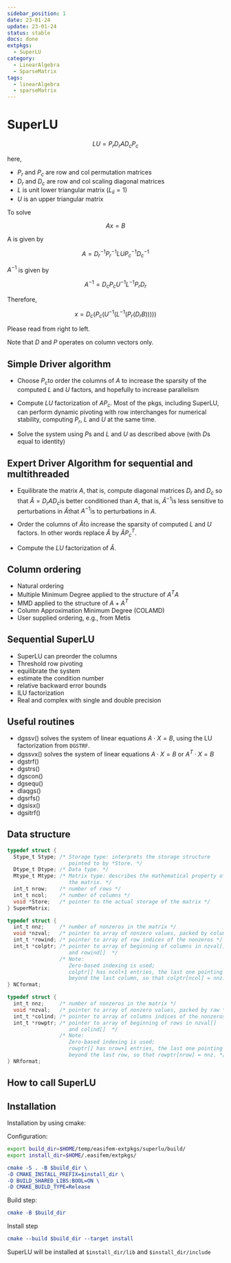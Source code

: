 ```yaml
---
sidebar_position: 1
date: 23-01-24
update: 23-01-24
status: stable
docs: done
extpkgs:
  - SuperLU
category:
  - LinearAlgebra
  - SparseMatrix
tags:
  - linearAlgebra
  - sparseMatrix
---
```


# SuperLU

$$
LU=P_{r}D_{r}AD_{c}P_{c}
$$

here,

- $P_{r}$ and $P_{c}$ are row and col permutation matrices
- $D_{r}$ and $D_{c}$ are row and col scaling diagonal matrices
- $L$ is unit lower triangular matrix $\left(L_{ii}=1\right)$
- $U$ is an upper triangular matrix

To solve

$$
Ax=B
$$

A is given by

$$
A=D_{r}^{-1}P_{r}^{-1}LUP_{c}^{-1}D_{c}^{-1}
$$

$A^{-1}$ is given by

$$
A^{-1}=D_{c}P_{c}U^{-1}L^{-1}P_{r}D_{r}
$$

Therefore,

$$
x=D_{c}\left(P_{c}\left(U^{-1}\left(L^{-1}\left(P_{r}\left(D_{r}B\right)\right)\right)\right)\right)
$$

Please read from right to left.

Note that $D$ and $P$ operates on column vectors only.

## Simple Driver algorithm

- Choose $P_{c}$to order the columns of $A$ to increase the sparsity of the computed $L$ and $U$ factors, and hopefully to increase parallelism

- Compute $LU$ factorization of $AP_{c}$. Most of the pkgs, including SuperLU, can perform dynamic pivoting with row interchanges for numerical stability, computing $P_{r}$, $L$ and $U$ at the same time.

- Solve the system using $P$s and $L$ and $U$ as described above (with $D$s equal to identity)

## Expert Driver Algorithm for sequential and multithreaded

- Equilibrate the matrix $A$, that is, compute diagonal matrices $D_{r}$ and $D_{c}$ so that $\hat{A}=D_{r}AD_{c}$is better conditioned than $A$, that is, $\hat{A}^{-1}$is less sensitive to perturbations in $\hat{A}$that $A^{-1}$is to perturbations in $A$.

- Order the columns of $\hat{A}$to increase the sparsity of computed $L$ and $U$ factors. In other words replace $\hat{A}$ by $\hat{A}P_{c}^{T}$.

- Compute the $LU$ factorization of $\hat{A}.$

## Column ordering

- Natural ordering
- Multiple Minimum Degree applied to the structure of $A^{T}A$
- MMD applied to the structure of $A+A^{T}$
- Column Approximation Minimum Degree (COLAMD)
- User supplied ordering, e.g., from Metis

## Sequential SuperLU

- SuperLU can preorder the columns
- Threshold row pivoting
- equilibrate the system
- estimate the condition number
- relative backward error bounds
- ILU factorization
- Real and complex with single and double precision

## Useful routines

- dgssv() solves the system of linear equations $A \cdot X=B$, using the LU factorization from `DGSTRF`.
- dgssvx() solves the system of linear equations $A\cdot X = B$ or $A^T\cdot X = B$
- dgstrf()
- dgstrs()
- dgscon()
- dgsequ()
- dlaqgs()
- dgsrfs()
- dgsisx()
- dgsitrf()

## Data structure

```c
typedef struct {
  Stype_t Stype; /* Storage type: interprets the storage structure
                    pointed to by *Store. */
  Dtype_t Dtype; /* Data type. */
  Mtype_t Mtype; /* Matrix type: describes the mathematical property of
                    the matrix. */
  int_t nrow;    /* number of rows */
  int_t ncol;    /* number of columns */
  void *Store;   /* pointer to the actual storage of the matrix */
} SuperMatrix;
```

```c
typedef struct {
  int_t nnz;     /* number of nonzeros in the matrix */
  void *nzval;   /* pointer to array of nonzero values, packed by column */
  int_t *rowind; /* pointer to array of row indices of the nonzeros */
  int_t *colptr; /* pointer to array of beginning of columns in nzval[]
                    and rowind[]  */
                 /* Note:
                    Zero-based indexing is used;
                    colptr[] has ncol+1 entries, the last one pointing
                    beyond the last column, so that colptr[ncol] = nnz. */
} NCformat;
```

```c
typedef struct {
  int_t nnz;     /* number of nonzeros in the matrix */
  void *nzval;   /* pointer to array of nonzero values, packed by raw */
  int_t *colind; /* pointer to array of columns indices of the nonzeros */
  int_t *rowptr; /* pointer to array of beginning of rows in nzval[]
                    and colind[]  */
                 /* Note:
                    Zero-based indexing is used;
                    rowptr[] has nrow+1 entries, the last one pointing
                    beyond the last row, so that rowptr[nrow] = nnz. */
} NRformat;
```

## How to call SuperLU

## Installation

Installation by using cmake:

Configuration:

```sh
export build_dir=$HOME/temp/easifem-extpkgs/superlu/build/
export install_dir=$HOME/.easifem/extpkgs/
```

```cmake
cmake -S . -B $build_dir \
-D CMAKE_INSTALL_PREFIX=$install_dir \
-D BUILD_SHARED_LIBS:BOOL=ON \
-D CMAKE_BUILD_TYPE=Release
```

Build step:

```cmake
cmake -B $build_dir
```

Install step

```cmake
cmake --build $build_dir --target install
```

SuperLU will be installed at `$install_dir/lib` and `$install_dir/include`
